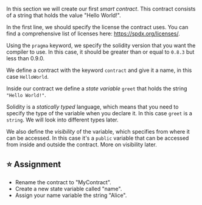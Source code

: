 In this section we will create our first *smart contract*. This contract consists of a string that holds the value "Hello World!".

In the first line, we should specify the license the contract uses. You can find a comprehensive list of licenses here: https://spdx.org/licenses/.

Using the `pragma` keyword, we specify the solidity version that you want the compiler to use. In this case, it should be greater than or equal to `0.8.3` but less than 0.9.0.

We define a contract with the keyword `contract` and give it a name, in this case `HelloWorld`.

Inside our contract we define a *state variable* `greet` that holds the string `"Hello World!"`. 

Solidity is a *statically typed* language, which means that you need to specify the type of the variable when you declare it. In this case `greet` is a `string`. We will look into different types later.

We also define the *visibility* of the variable, which specifies from where it can be accessed. In this case it's a `public` variable that can be accessed from inside and outside the contract. More on visibility later.

## ⭐️ Assignment
- Rename the contract to "MyContract".
- Create a new state variable called "name".
- Assign your name variable the string "Alice".